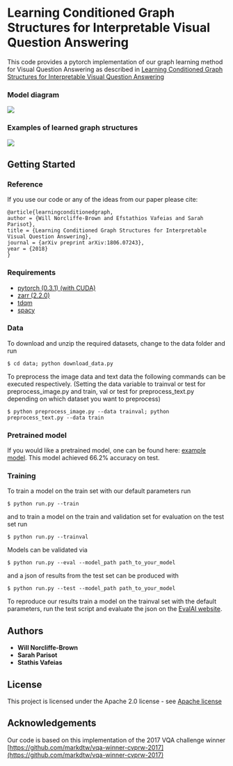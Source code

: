 # Learning Conditioned Graph Structures for Interpretable Visual Question Answering

This code provides a pytorch implementation of our graph learning method for Visual Question Answering as described in [Learning Conditioned Graph Structures for Interpretable Visual Question Answering](https://arxiv.org/abs/1806.07243)

### Model diagram
![](./figures/model.png)
### Examples of learned graph structures
![](./figures/examples.png)

## Getting Started

### Reference

If you use our code or any of the ideas from our paper please cite:
```
@article{learningconditionedgraph,
author = {Will Norcliffe-Brown and Efstathios Vafeias and Sarah Parisot},
title = {Learning Conditioned Graph Structures for Interpretable Visual Question Answering},
journal = {arXiv preprint arXiv:1806.07243},
year = {2018}
}
```

### Requirements

 - [pytorch (0.3.1) (with CUDA)](https://pytorch.org/)
 - [zarr (2.2.0)](https://github.com/zarr-developers/zarr)
 - [tdqm](https://github.com/tqdm/tqdm)
 - [spacy](https://spacy.io/usage/)

### Data

To download and unzip the required datasets, change to the data folder and run 
 ```
 $ cd data; python download_data.py
 ```

To preprocess the image data and text data the following commands can be executed respectively. (Setting the data variable to trainval or test for preprocess_image.py and train, val or test for preprocess_text.py depending on which dataset you want to preprocess)
```
$ python preprocess_image.py --data trainval; python preprocess_text.py --data train
```
### Pretrained model
If you would like a pretrained model, one can be found here: [example model](https://drive.google.com/file/d/1nBwZIy8SPbV2bqGYYA97uCHnybDqTjRa/view?usp=sharing). This model achieved 66.2% accuracy on test.


### Training

To train a model on the train set with our default parameters run
```
$ python run.py --train
```
and to train a model on the train and validation set for evaluation on the test set run
```
$ python run.py --trainval
```
Models can be validated via
 ```
$ python run.py --eval --model_path path_to_your_model
```
and a json of results from the test set can be produced with
 ```
$ python run.py --test --model_path path_to_your_model
```
To reproduce our results train a model on the trainval set with the default parameters,
run the test script and evaluate the json on the [EvalAI website](https://evalai.cloudcv.org/).

## Authors

* **Will Norcliffe-Brown**
* **Sarah Parisot**
* **Stathis Vafeias** 


## License

This project is licensed under the Apache 2.0 license - see [Apache license](license.txt)

## Acknowledgements

Our code is based on this implementation of the 2017 VQA challenge winner [https://github.com/markdtw/vqa-winner-cvprw-2017](https://github.com/markdtw/vqa-winner-cvprw-2017)
